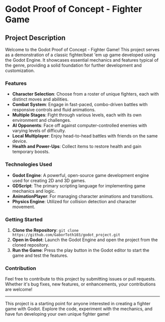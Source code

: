 # Godot Proof of Concept - Fighter Game

## Project Description

Welcome to the Godot Proof of Concept - Fighter Game! This project serves as a demonstration of a classic fighter/beat 'em up game developed using the Godot Engine. It showcases essential mechanics and features typical of the genre, providing a solid foundation for further development and customization.

### Features

- **Character Selection**: Choose from a roster of unique fighters, each with distinct moves and abilities.
- **Combat System**: Engage in fast-paced, combo-driven battles with responsive controls and fluid animations.
- **Multiple Stages**: Fight through various levels, each with its own environment and challenges.
- **AI Opponents**: Face off against computer-controlled enemies with varying levels of difficulty.
- **Local Multiplayer**: Enjoy head-to-head battles with friends on the same device.
- **Health and Power-Ups**: Collect items to restore health and gain temporary boosts.

### Technologies Used

- **Godot Engine**: A powerful, open-source game development engine used for creating 2D and 3D games.
- **GDScript**: The primary scripting language for implementing game mechanics and logic.
- **AnimationPlayer**: For managing character animations and transitions.
- **Physics Engine**: Utilized for collision detection and character movement.

### Getting Started

1. **Clone the Repository**: `git clone https://github.com/GaborToth103/godot_project.git`
2. **Open in Godot**: Launch the Godot Engine and open the project from the cloned repository.
3. **Run the Game**: Press the play button in the Godot editor to start the game and test the features.

### Contribution

Feel free to contribute to this project by submitting issues or pull requests. Whether it's bug fixes, new features, or enhancements, your contributions are welcome!

---

This project is a starting point for anyone interested in creating a fighter game with Godot. Explore the code, experiment with the mechanics, and have fun developing your own unique fighter game!
